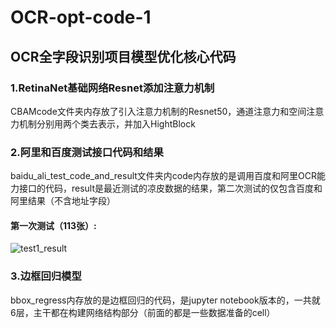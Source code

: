 # **OCR-opt-code-1**  
## OCR全字段识别项目模型优化核心代码  
### 1.RetinaNet基础网络Resnet添加注意力机制  
CBAMcode文件夹内存放了引入注意力机制的Resnet50，通道注意力和空间注意力机制分别用两个类去表示，并加入HightBlock  
### 2.阿里和百度测试接口代码和结果
baidu_ali_test_code_and_result文件夹内code内存放的是调用百度和阿里OCR能力接口的代码，result是最近测试的凉皮数据的结果，第二次测试的仅包含百度和阿里结果（不含地址字段）
#### 第一次测试（113张）:  
![test1_result](https://github.com/liuan0803/OCR-opt-code-1/blob/master/baidu_ali_test_code_and_result/result/1.png)


### 3.边框回归模型  
bbox_regress内存放的是边框回归的代码，是jupyter notebook版本的，一共就6层，主干都在构建网络结构部分（前面的都是一些数据准备的cell）


